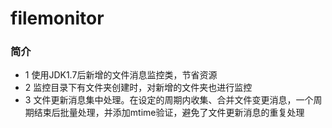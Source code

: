 # filemonitor
### 简介
* 1 使用JDK1.7后新增的文件消息监控类，节省资源
* 2 监控目录下有文件夹创建时，对新增的文件夹也进行监控
* 3 文件更新消息集中处理。在设定的周期内收集、合并文件变更消息，一个周期结束后批量处理，并添加mtime验证，避免了文件更新消息的重复处理

